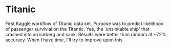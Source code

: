 # Titanic
First Kaggle workflow of Titanic data set. Purpose was to predict likelihood of passenger survivial on the Titantic. Yes, the 'unsinkable ship' that crashed into an iceberg and sank.
Results were better than random at ~72% accuracy. When I have time, I'll try to improve upon this.
